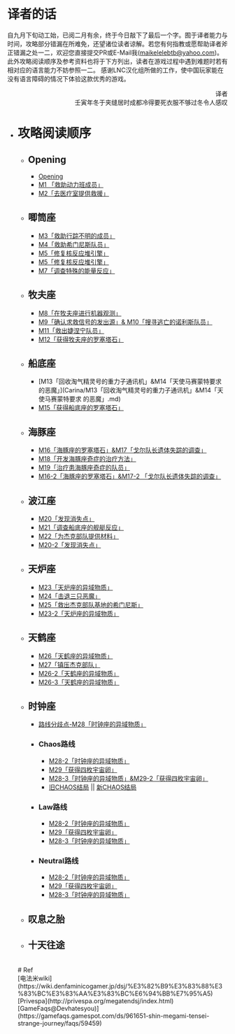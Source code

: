 # 译者的话<br>
自九月下旬动工始，已阅二月有余，终于今日敲下了最后一个字。囿于译者能力与时间，攻略部分错漏在所难免，还望诸位读者谅解。若您有何指教或愿帮助译者斧正错漏之处一二，欢迎您直接提交PR或E-Mail我(maikelelebtb@yahoo.com)。此外攻略阅读顺序及参考资料也将于下方列出，读者在游戏过程中遇到难题时若有相对应的语言能力不妨参照一二。
感谢LNC汉化组所做的工作，使中国玩家能在没有语言障碍的情况下体验这款优秀的游戏。
<p align="right">译者<br>壬寅年冬于夹缝居时成都冷得要死衣服不够过冬令人感叹</p>

- # 攻略阅读顺序
  - ## Opening
    -  [Opening](Opening/Opening.md)
    - [M1 「救助动力班成员」](Opening/M1「救助动力班成员」.md)
    - [M2「去医疗室提供救援」](Opening/M2「去医疗室提供救援」.md)
  - ## 唧筒座
    - [M3「救助行踪不明的成员」](Antlia/M3「救助行踪不明的成员」.md)
    - [M4「救助希门尼斯队员」](Antlia/M4「救助希门尼斯队员」.md)
    - [M5「修复核反应堆引擎」](Antlia/M5「修复核反应堆引擎」.md)
    - [M5「修复核反应堆引擎」](Antlia/M5「修复核反应堆引擎」.md)
    - [M7「调查特殊的能量反应」](Antlia/M7「调查特殊的能量反应」.md)
  - ## 牧夫座
    - [M8「在牧夫座进行机器观测」](Bootes/M8「在牧夫座进行机器观测」.md)
    - [M9「确认求救信号的发出源」& M10「搜寻逃亡的诺利斯队员」](Bootes/M9「确认求救信号的发出源」&M10「搜寻逃亡的诺利斯队员」.md)
    - [M11「救出婕涅宁队员」](Bootes/M11「救出婕涅宁队员」.md)
    - [M12「获得牧夫座的罗塞塔石」](Bootes/M12「获得牧夫座的罗塞塔石」.md)
  - ## 船底座
    -  [M13「回收淘气精灵号的重力子通讯机」&M14「天使马赛蒙特要求 的恶魔」](Carina/M13「回收淘气精灵号的重力子通讯机」&M14「天使马赛蒙特要求 的恶魔」.md)
    - [M15「获得船底座的罗塞塔石」](Carina/M15「获得船底座的罗塞塔石」.md)
  - ## 海豚座
    -  [M16「海豚座的罗塞塔石」&M17「戈尔队长遗体失踪的调查」](Delphinus/M16「海豚座的罗塞塔石」&M17「戈尔队长遗体失踪的调查」.md)
    - [M18「开发海豚座奇症的治疗方法」](Delphinus/M18「开发海豚座奇症的治疗方法」.md)
    - [M19「治疗患海豚座奇症的队员」](Delphinus/M19「治疗患海豚座奇症的队员」.md)
    - [M16-2「海豚座的罗塞塔石」&M17-2 「戈尔队长遗体失踪的调查」](Delphinus/M16-2「海豚座的罗塞塔石」&M17-2「戈尔队长遗体失踪的调查」.md)
  - ## 波江座
    - [M20「发现消失点」](Eridanus/M20「发现消失点」.md)
    - [M21「调查船底座的舰艇反应」](Eridanus/M21「调查船底座的舰艇反应」.md)
    - [M22「为杰克部队提供材料」](Eridanus/M22「为杰克部队提供材料」.md)
    - [M20-2「发现消失点」](Eridanus/M20-2「发现消失点」.md)
  - ## 天炉座
    - [M23「天炉座的异域物质」](Fornax/M23「天炉座的异域物质」.md)
    - [M24「击退三只恶魔」](Fornax/M24「击退三只恶魔」.md)
    - [M25「救出杰克部队基地的希门尼斯」](Fornax/M25「救出杰克部队基地的希门尼斯」.md)
    - [M23-2「天炉座的异域物质」](Fornax/M23-2「天炉座的异域物质」.md)
  - ## 天鹤座
    - [M26「天鹤座的异域物质」](Grus/M26「天鹤座的异域物质」.md)
    - [M27「镇压杰克部队」](Grus/M27「镇压杰克部队」.md)
    - [M26-2「天鹤座的异域物质」](Grus/M26-2「天鹤座的异域物质」.md)
    - [M26-3「天鹤座的异域物质」](Grus/M26-3「天鹤座的异域物质」.md)
  - ## 时钟座
    -  [路线分歧点-M28「时钟座的异域物质」](Horologium/路线分歧点-M28「时钟座的异域物质」.md)
    - ### Chaos路线
      - [M28-2「时钟座的异域物质」](Horologium/ChaosRoute/M28-2「时钟座的异域物质」.md)
      - [M29「获得四枚宇宙卵」](Horologium/ChaosRoute/M29「获得四枚宇宙卵」.md)
      - [M28-3「时钟座的异域物质」&M29-2「获得四枚宇宙卵」](Horologium/ChaosRoute/M28-3「时钟座的异域物质」&M29-2「获得四枚宇宙卵」.md)
      - [旧CHAOS结局](Horologium/ChaosRoute/旧CHAOS结局.md) || [新CHAOS结局](Horologium/ChaosRoute/新CHAOS结局.md)
    - ### Law路线
      - [M28-2「时钟座的异域物质」](Horologium/LawRoute/M28-2「时钟座的异域物质」.md)
      - [M29「获得四枚宇宙卵」](Horologium/LawRoute/M29「获得四枚宇宙卵」.md)
      - [M28-3「时钟座的异域物质」](Horologium/LawRoute/M28-3「时钟座的异域物质」.md)
    - ### Neutral路线
      - [M28-2「时钟座的异域物质」](Horologium/NeutralRoute/M28-2「时钟座的异域物质」.md)
      - [M29「获得四枚宇宙卵」](Horologium/NeutralRoute/M29「获得四枚宇宙卵」.md)
      - [M28-3「时钟座的异域物质」](Horologium/NeutralRoute/M28-3「时钟座的异域物质」.md)
  - ## 叹息之胎
  - ## 十天往途
  <br>
  # Ref<br>
  [电法米wiki](https://wiki.denfaminicogamer.jp/dsj/%E3%82%B9%E3%83%88%E3%83%BC%E3%83%AA%E3%83%BC%E6%94%BB%E7%95%A5)
  [Privespa](http://privespa.org/megatendsj/index.html)
  [GameFaqs@Devhatesyou)](https://gamefaqs.gamespot.com/ds/961651-shin-megami-tensei-strange-journey/faqs/59459)

